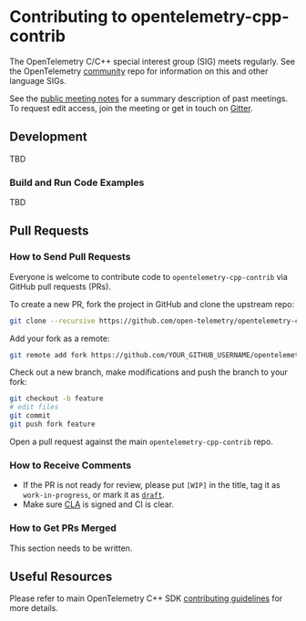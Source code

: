 # Contributing to opentelemetry-cpp-contrib

The OpenTelemetry C/C++ special interest group (SIG) meets regularly. See the
OpenTelemetry [community](https://github.com/open-telemetry/community#cc-sdk)
repo for information on this and other language SIGs.

See the [public meeting notes](https://docs.google.com/document/d/1i1E4-_y4uJ083lCutKGDhkpi3n4_e774SBLi9hPLocw/edit)
for a summary description of past meetings. To request edit access, join the
meeting or get in touch on [Gitter](https://gitter.im/open-telemetry/opentelemetry-cpp).

## Development

TBD

### Build and Run Code Examples

TBD

## Pull Requests

### How to Send Pull Requests

Everyone is welcome to contribute code to `opentelemetry-cpp-contrib` via GitHub pull
requests (PRs).

To create a new PR, fork the project in GitHub and clone the upstream repo:

```sh
git clone --recursive https://github.com/open-telemetry/opentelemetry-cpp-contrib.git
```

Add your fork as a remote:

```sh
git remote add fork https://github.com/YOUR_GITHUB_USERNAME/opentelemetry-cpp-contrib.git
```

Check out a new branch, make modifications and push the branch to your fork:

```sh
git checkout -b feature
# edit files
git commit
git push fork feature
```

Open a pull request against the main `opentelemetry-cpp-contrib` repo.

### How to Receive Comments

* If the PR is not ready for review, please put `[WIP]` in the title, tag it
  as `work-in-progress`, or mark it as [`draft`](https://github.blog/2019-02-14-introducing-draft-pull-requests/).
* Make sure [CLA](https://identity.linuxfoundation.org/projects/cncf) is
  signed and CI is clear.

### How to Get PRs Merged

This section needs to be written.

## Useful Resources

Please refer to main OpenTelemetry C++ SDK [contributing guidelines](https://github.com/open-telemetry/opentelemetry-cpp/blob/master/CONTRIBUTING.md) for more details.

